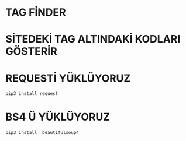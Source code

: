 # TAG FİNDER
# SİTEDEKİ TAG ALTINDAKİ KODLARI GÖSTERİR
# REQUESTİ YÜKLÜYORUZ
```bash
pip3 install request
```
# BS4 Ü YÜKLÜYORUZ
```bash
pip3 install  beautifulsoup4
```
